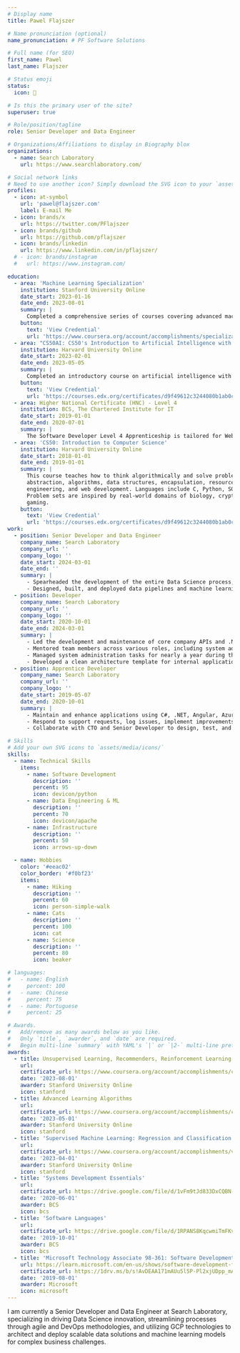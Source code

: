 ```yaml
---
# Display name
title: Pawel Flajszer

# Name pronunciation (optional)
name_pronunciation: # PF Software Solutions

# Full name (for SEO)
first_name: Pawel
last_name: Flajszer

# Status emoji
status:
  icon: 🦆

# Is this the primary user of the site?
superuser: true

# Role/position/tagline
role: Senior Developer and Data Engineer

# Organizations/Affiliations to display in Biography blox
organizations:
  - name: Search Laboratory
    url: https://www.searchlaboratory.com/

# Social network links
# Need to use another icon? Simply download the SVG icon to your `assets/media/icons/` folder.
profiles:
  - icon: at-symbol
    url: 'pawel@flajszer.com'
    label: E-mail Me
  - icon: brands/x
    url: https://twitter.com/PFlajszer
  - icon: brands/github
    url: https://github.com/pflajszer
  - icon: brands/linkedin
    url: https://www.linkedin.com/in/pflajszer/
  # - icon: brands/instagram
  #   url: https://www.instagram.com/

education:
  - area: 'Machine Learning Specialization'
    institution: Stanford University Online
    date_start: 2023-01-16
    date_end: 2023-08-01
    summary: |
      Completed a comprehensive series of courses covering advanced machine learning techniques, including supervised learning (linear and logistic regression, neural networks, decision trees), unsupervised learning (clustering, anomaly detection), recommender systems, and reinforcement learning. Gained hands-on experience with modern practices for developing machine learning models and applied these skills to real-world problems, enhancing practical expertise in the field.
    button:
      text: 'View Credential'
      url: 'https://www.coursera.org/account/accomplishments/specialization/certificate/JC4X88QPDQ4D'
  - area: "CS50AI: CS50's Introduction to Artificial Intelligence with Python"
    institution: Harvard University Online
    date_start: 2023-02-01
    date_end: 2023-05-05
    summary: |
      Completed an introductory course on artificial intelligence with Python, covering key topics such as machine learning, neural networks, and natural language processing. Gained practical experience through hands-on projects, applying AI techniques to solve real-world problems. Developed a robust understanding of AI principles and practices, enhancing skills in building and implementing AI solutions.
    button:
      text: 'View Credential'
      url: 'https://courses.edx.org/certificates/d9f49612c3244080b1ab0c7f27d9cb9e'
  - area: Higher National Certificate (HNC) - Level 4
    institution: BCS, The Chartered Institute for IT
    date_start: 2019-01-01
    date_end: 2020-07-01
    summary: |
      The Software Developer Level 4 Apprenticeship is tailored for Web Developers, Application Developers, Mobile App Developers, Games Developers, and Software Developers. The program includes modules focused on building and testing high-quality code across front-end, back-end, and database layers. During the apprenticeship, I collaborated with a larger team on various projects, contributing to specific components of the overall project. Additionally, I obtained a Microsoft Technology Associate certification and several BCS certifications, including Systems Development and Software Languages.
  - area: 'CS50: Introduction to Computer Science'
    institution: Harvard University Online
    date_start: 2018-01-01
    date_end: 2019-01-01
    summary: |
      This course teaches how to think algorithmically and solve problems efficiently. Topics include
      abstraction, algorithms, data structures, encapsulation, resource management, security, software
      engineering, and web development. Languages include C, Python, SQL, and JavaScript/HTML/CSS.
      Problem sets are inspired by real-world domains of biology, cryptography, finance, forensics, and
      gaming.
    button:
      text: 'View Credential'
      url: 'https://courses.edx.org/certificates/d9f49612c3244080b1ab0c7f27d9cb9e'
work:
  - position: Senior Developer and Data Engineer
    company_name: Search Laboratory
    company_url: ''
    company_logo: ''
    date_start: 2024-03-01
    date_end: ''
    summary: |
      - Spearheaded the development of the entire Data Science process, implementing agile methodologies, code review protocols, DevOps/MLOps practices, and optimizing GCP technology stack, along with creating templates and documentation.
      - Designed, built, and deployed data pipelines and machine learning models to solve complex business challenges for clients.
  - position: Developer
    company_name: Search Laboratory
    company_url: ''
    company_logo: ''
    date_start: 2020-10-01
    date_end: 2024-03-01
    summary: |
      - Led the development and maintenance of core company APIs and .NET data infrastructure.
      - Mentored team members across various roles, including system administrators, junior developers, and technical stakeholders from other departments.
      - Managed system administration tasks for nearly a year during the pandemic, alongside primary responsibilities.
      - Developed a clean architecture template for internal applications and established a framework for development, including CI/CD pipelines and processes.
  - position: Apprentice Developer
    company_name: Search Laboratory
    company_url: ''
    company_logo: ''
    date_start: 2019-05-07
    date_end: 2020-10-01
    summary: |
      - Maintain and enhance applications using C#, .NET, Angular, Azure, GCP, SQL, JavaScript/TypeScript.
      - Respond to support requests, log issues, implement improvements, and develop user-friendly solutions based on business requirements.
      - Collaborate with CTO and Senior Developer to design, test, and deploy software while ensuring adherence to coding standards and documentation.

# Skills
# Add your own SVG icons to `assets/media/icons/`
skills:
  - name: Technical Skills
    items:
      - name: Software Development
        description: ''
        percent: 95
        icon: devicon/python
      - name: Data Engineering & ML
        description: ''
        percent: 70
        icon: devicon/apache
      - name: Infrastructure
        description: ''
        percent: 50
        icon: arrows-up-down

  - name: Hobbies
    color: '#eeac02'
    color_border: '#f0bf23'
    items:
      - name: Hiking
        description: ''
        percent: 60
        icon: person-simple-walk
      - name: Cats
        description: ''
        percent: 100
        icon: cat
      - name: Science
        description: ''
        percent: 80
        icon: beaker

# languages:
#   - name: English
#     percent: 100
#   - name: Chinese
#     percent: 75
#   - name: Portuguese
#     percent: 25

# Awards.
#   Add/remove as many awards below as you like.
#   Only `title`, `awarder`, and `date` are required.
#   Begin multi-line `summary` with YAML's `|` or `|2-` multi-line prefix and indent 2 spaces below.
awards:
  - title: Unsupervised Learning, Recommenders, Reinforcement Learning
    url: 
    certificate_url: https://www.coursera.org/account/accomplishments/certificate/FDXN9F99RVHC
    date: '2023-08-01'
    awarder: Stanford University Online
    icon: stanford
  - title: Advanced Learning Algorithms
    url: 
    certificate_url: https://www.coursera.org/account/accomplishments/certificate/7H75QVHA7FWS
    date: '2023-05-01'
    awarder: Stanford University Online
    icon: stanford
  - title: 'Supervised Machine Learning: Regression and Classification'
    url: 
    certificate_url: https://www.coursera.org/account/accomplishments/verify/X9GQX559LM3Y
    date: '2023-04-01'
    awarder: Stanford University Online
    icon: stanford
  - title: 'Systems Development Essentials'
    url: 
    certificate_url: https://drive.google.com/file/d/1vFm9tJd833DxCQBN-kyyKh00fDqj42hU/view?usp=sharing
    date: '2020-06-01'
    awarder: BCS
    icon: bcs
  - title: 'Software Languages'
    url: 
    certificate_url: https://drive.google.com/file/d/1RPANS8KqcwmiTmFKvOWmtlMzI5asGVBw/view?usp=sharing
    date: '2019-10-01'
    awarder: BCS
    icon: bcs
  - title: 'Microsoft Technology Associate 98-361: Software Development Fundamentals In C#'
    url: https://learn.microsoft.com/en-us/shows/software-development-fundamentals/
    certificate_url: https://1drv.ms/b/s!AvDEAA171mAUu5l5P-Pl2xjUDpp_mA?e=v1qO90
    date: '2019-08-01'
    awarder: Microsoft
    icon: microsoft
---
```


I am currently a Senior Developer and Data Engineer at Search Laboratory, specializing in driving Data Science innovation, streamlining processes through agile and DevOps methodologies, and utilizing GCP technologies to architect and deploy scalable data solutions and machine learning models for complex business challenges.
